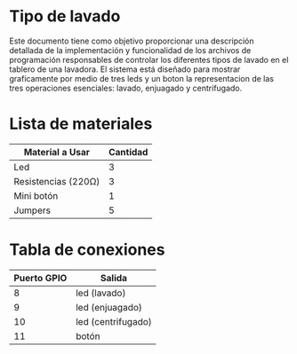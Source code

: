 # Tipo de lavado

Este documento tiene como objetivo proporcionar una descripción detallada de la implementación y funcionalidad de los archivos de programación responsables de controlar los diferentes tipos de lavado en el tablero de  una lavadora. El sistema está diseñado para mostrar graficamente por medio de tres leds y un boton la representacion de las tres operaciones esenciales: lavado, enjuagado y centrifugado.

# Lista de materiales

|   Material a Usar	|   Cantidad	|
|---	|---	|
|    Led	|  3 	|
|    Resistencias  (220Ω)	|   3	|
|    Mini botón	|   1	|
|    Jumpers    |   5    |

# Tabla de conexiones
|   Puerto GPIO	|   Salida	|
|---	|---	|
|   8    |    led (lavado)	|
|   9	|    led (enjuagado)	|
|   10	|    led (centrifugado)	|
|   11	|    botón	|
